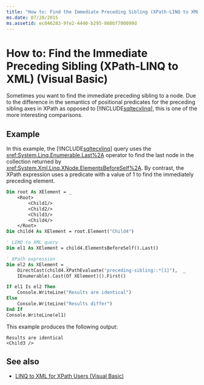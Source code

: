```yaml
---
title: "How to: Find the Immediate Preceding Sibling (XPath-LINQ to XML)"
ms.date: 07/20/2015
ms.assetid: ec046283-9fe2-4440-b295-860bf700099d
---
```

# How to: Find the Immediate Preceding Sibling (XPath-LINQ to XML) (Visual Basic)

Sometimes you want to find the immediate preceding sibling to a node. Due to the difference in the semantics of positional predicates for the preceding sibling axes in XPath as opposed to [!INCLUDE[sqltecxlinq](~/includes/sqltecxlinq-md.md)], this is one of the more interesting comparisons.

## Example

In this example, the [!INCLUDE[sqltecxlinq](~/includes/sqltecxlinq-md.md)] query uses the <xref:System.Linq.Enumerable.Last%2A> operator to find the last node in the collection returned by <xref:System.Xml.Linq.XNode.ElementsBeforeSelf%2A>. By contrast, the XPath expression uses a predicate with a value of 1 to find the immediately preceding element.

```vb
Dim root As XElement = _
    <Root>
        <Child1/>
        <Child2/>
        <Child3/>
        <Child4/>
    </Root>
Dim child4 As XElement = root.Element("Child4")

' LINQ to XML query
Dim el1 As XElement = child4.ElementsBeforeSelf().Last()

' XPath expression
Dim el2 As XElement = _
    DirectCast(child4.XPathEvaluate("preceding-sibling::*[1]"),  _
    IEnumerable).Cast(Of XElement)().First()

If el1 Is el2 Then
    Console.WriteLine("Results are identical")
Else
    Console.WriteLine("Results differ")
End If
Console.WriteLine(el1)
```

This example produces the following output:

```console
Results are identical
<Child3 />
```

## See also

- [LINQ to XML for XPath Users (Visual Basic)](../../../../visual-basic/programming-guide/concepts/linq/linq-to-xml-for-xpath-users.md)
